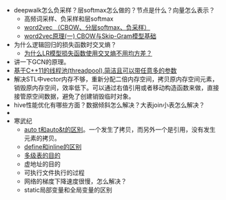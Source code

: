 - deepwalk怎么负采样？层softmax怎么做的？节点是什么？向量怎么表示？
    + 高频词采样、负采样和层softmax
    + [word2vec （CBOW、分层softmax、负采样）](https://www.cnblogs.com/liyuxia713/p/11185028.html)
    + [word2vec原理(一) CBOW与Skip-Gram模型基础](https://www.cnblogs.com/pinard/p/7160330.html)
- 为什么逻辑回归的损失函数时交叉熵？
    + [为什么LR模型损失函数使用交叉熵不用均方差？](https://blog.csdn.net/dpengwang/article/details/96597606)
- 讲一下GCN的原理。
- [基于C++11的线程池(threadpool),简洁且可以带任意多的参数](https://www.cnblogs.com/lzpong/p/6397997.html)
- 解决STL中vector内存不够，重新分配二倍内存空间，拷贝原内存空间元素，销毁原内存空间，效率低下。可以通过右值引用或者移动构造函数来做，直接接管原空间数据，避免了创建销毁临时对象。
- hive性能优化有哪些方面？数据倾斜怎么解决？大表join小表怎么解决？
- 
- 寒武纪
    + [auto t和auto&t的区别](https://stackoverflow.com/questions/29859796/c-auto-vs-auto)。一个发生了拷贝，而另外一个是引用，没有发生元素的拷贝。
    + [define和inline的区别](https://www.nowcoder.com/questionTerminal/2f04608344924b929d6a09dc00166d3b)
    + [多级表的目的](https://www.polarxiong.com/archives/%E5%A4%9A%E7%BA%A7%E9%A1%B5%E8%A1%A8%E5%A6%82%E4%BD%95%E8%8A%82%E7%BA%A6%E5%86%85%E5%AD%98.html)
    + 虚地址的目的
    + 可执行文件执行的过程
    + 网络的梯度下降速度很慢，怎么解决？
    + static局部变量和全局变量的区别